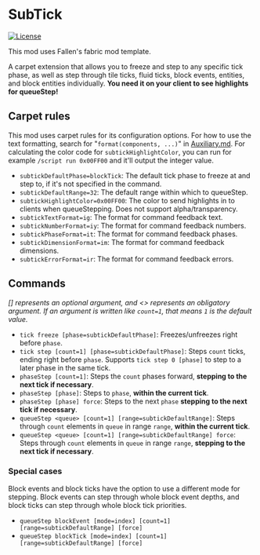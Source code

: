 # SubTick

[![License](https://img.shields.io/github/license/Fallen-Breath/fabric-mod-template.svg)](http://www.gnu.org/licenses/lgpl-3.0.html)

This mod uses Fallen's fabric mod template.

A carpet extension that allows you to freeze and step to any specific tick phase, as well as step through tile ticks, fluid ticks, block events, entities, and block entities individually. **You need it on your client to see highlights for queueStep!**

## Carpet rules

This mod uses carpet rules for its configuration options. For how to use the text formatting, search for "`format(components, ...)`" in [Auxiliary.md](https://github.com/gnembon/fabric-carpet/blob/master/docs/scarpet/api/Auxiliary.md). For calculating the color code for `subtickHighlightColor`, you can run for example `/script run 0x00FF00` and it'll output the integer value.

- `subtickDefaultPhase=blockTick`: The default tick phase to freeze at and step to, if it's not specified in the command.
- `subtickDefaultRange=32`: The default range within which to queueStep.
- `subtickHighlightColor=0x00FF00`: The color to send highlights in to clients when queueStepping. Does not support alpha/transparency.
- `subtickTextFormat=ig`: The format for command feedback text.
- `subtickNumberFormat=iy`: The format for command feedback numbers.
- `subtickPhaseFormat=it`: The format for command feedback phases.
- `subtickDimensionFormat=im`: The format for command feedback dimensions.
- `subtickErrorFormat=ir`: The format for command feedback errors.

## Commands

*[] represents an optional argument, and <> represents an obligatory argument. If an argument is written like `count=1`, that means `1` is the default value.*

- `tick freeze [phase=subtickDefaultPhase]`: Freezes/unfreezes right before `phase`.
- `tick step [count=1] [phase=subtickDefaultPhase]`: Steps `count` ticks, ending right before `phase`. Supports `tick step 0 [phase]` to step to a later phase in the same tick.
- `phaseStep [count=1]`: Steps the `count` phases forward, **stepping to the next tick if necessary**.
- `phaseStep [phase]`: Steps to `phase`, **within the current tick**.
- `phaseStep [phase] force`: Steps to the next `phase` **stepping to the next tick if necessary**.
- `queueStep <queue> [count=1] [range=subtickDefaultRange]`: Steps through `count` elements in `queue` in range `range`, **within the current tick**.
- `queueStep <queue> [count=1] [range=subtickDefaultRange] force`: Steps through `count` elements in `queue` in range `range`, **stepping to the next tick if necessary**.

### Special cases

Block events and block ticks have the option to use a different mode for stepping. Block events can step through whole block event depths, and block ticks can step through whole block tick priorities.

- `queueStep blockEvent [mode=index] [count=1] [range=subtickDefaultRange] [force]`
- `queueStep blockTick [mode=index] [count=1] [range=subtickDefaultRange] [force]`
